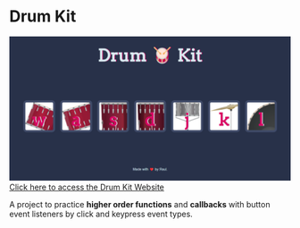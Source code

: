 # Drum Kit
![preview](preview-drum-kit.png)
[Click here to access the Drum Kit Website](https://raedevbr.github.io/drum-kit/)

A project to practice **higher order functions** and **callbacks** with button event listeners by click and keypress event types.
